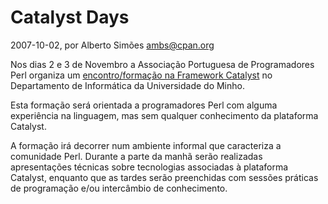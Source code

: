 
# Catalyst Days

 2007-10-02, por Alberto Simões <ambs@cpan.org>

 <p>Nos dias 2 e 3 de Novembro a Associação Portuguesa de Programadores Perl organiza um <a href="http://perl.pt/catalyst-days/">encontro/formação na  Framework Catalyst</a>  no Departamento de Informática da Universidade do Minho.</p>

<p>Esta formação será orientada a programadores Perl com alguma experiência na linguagem, mas sem qualquer conhecimento da plataforma Catalyst.</p>

<p>A formação irá decorrer num ambiente informal que caracteriza a comunidade Perl. Durante a parte da manhã serão realizadas apresentações técnicas sobre tecnologias associadas à plataforma Catalyst, enquanto que as tardes serão preenchidas com sessões práticas de programação e/ou intercâmbio de conhecimento. </p>
